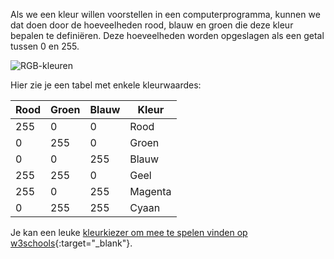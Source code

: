 Als we een kleur willen voorstellen in een computerprogramma, kunnen we dat doen door de hoeveelheden rood, blauw en groen die deze kleur bepalen te definiëren. Deze hoeveelheden worden opgeslagen als een getal tussen 0 en 255.

![RGB-kleuren](images/RGB.gif)

Hier zie je een tabel met enkele kleurwaardes:

| Rood | Groen | Blauw | Kleur   |
| ---- | ----- | ----- | ------- |
| 255  | 0     | 0     | Rood    |
| 0    | 255   | 0     | Groen   |
| 0    | 0     | 255   | Blauw   |
| 255  | 255   | 0     | Geel    |
| 255  | 0     | 255   | Magenta |
| 0    | 255   | 255   | Cyaan   |

Je kan een leuke [kleurkiezer om mee te spelen vinden op w3schools](https://www.w3schools.com/colors/colors_rgb.asp){:target="_blank"}.